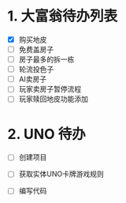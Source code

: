 # 1. 大富翁待办列表
-[X] 购买地皮
-[ ] 免费盖房子
-[ ] 房子最多的拆一栋
-[ ] 轮流投色子
-[ ] AI卖房子
-[ ] 玩家卖房子暂停流程
-[ ] 玩家赎回地皮功能添加

# 2. UNO 待办
-[ ] 创建项目
-[ ] 获取实体UNO卡牌游戏规则
-[ ] 编写代码


